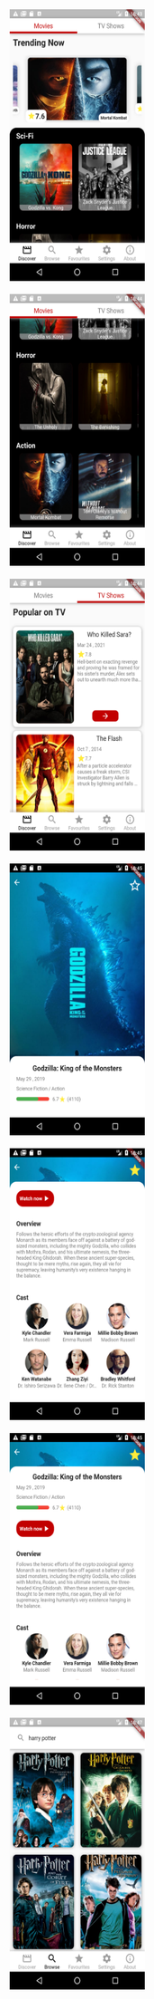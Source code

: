 <img height=480 width=240 style="margin: 10px;" src="./photos/1.png"/>&nbsp;&nbsp;&nbsp;&nbsp;&nbsp;&nbsp;<img height=480 width=240 style="margin: 10px;" src="./photos/2.png"/>&nbsp;&nbsp;&nbsp;&nbsp;&nbsp;&nbsp;<img height=480 width=240 style="margin: 10px;" src="./photos/3.png"/>&nbsp;&nbsp;&nbsp;&nbsp;&nbsp;&nbsp;<img height=480 width=240 style="margin: 10px;" src="./photos/4.png"/>&nbsp;&nbsp;&nbsp;&nbsp;&nbsp;&nbsp;<img height=480 width=240 style="margin: 10px;" src="./photos/5.png"/>&nbsp;&nbsp;&nbsp;&nbsp;&nbsp;&nbsp;<img height=480 width=240 style="margin: 10px;" src="./photos/6.png"/>&nbsp;&nbsp;&nbsp;&nbsp;&nbsp;&nbsp;<img height=480 width=240 style="margin: 10px;" src="./photos/7.png"/>
